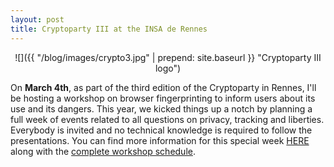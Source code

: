 ```yaml
---
layout: post
title: Cryptoparty III at the INSA de Rennes
---
```

<div style="text-align:center" markdown="1">
![]({{ "/blog/images/crypto3.jpg" | prepend: site.baseurl }} "Cryptoparty III logo")
</div>

On **March 4th**, as part of the third edition of the Cryptoparty in Rennes,  I'll be hosting a workshop on browser fingerprinting to inform users about its use and its dangers. This year, we kicked things up a notch by planning a full week of events related to all questions on privacy, tracking and liberties. Everybody is invited and no technical knowledge is required to follow the presentations.
You can find more information for this special week [HERE](https://biblio.insa-rennes.fr/crypto) along with the [complete workshop schedule](https://biblio.insa-rennes.fr/crypto/ateliers/).
